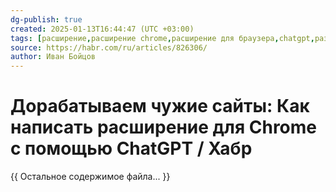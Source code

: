 ```yaml
---
dg-publish: true
created: 2025-01-13T16:44:47 (UTC +03:00)
tags: [расширение,расширение chrome,расширение для браузера,chatgpt,разработка]
source: https://habr.com/ru/articles/826306/
author: Иван Бойцов
---
```


# Дорабатываем чужие сайты: Как написать расширение для Chrome с помощью ChatGPT / Хабр

{{ Остальное содержимое файла... }} 